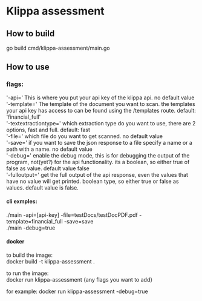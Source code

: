 # Klippa assessment

## How to build
go build cmd/klippa-assessment/main.go

## How to use

### flags:
'-api=' This is where you put your api key of the klippa api. no default value <br>
'-template=' The template of the document you want to scan. the templates your api key has access to can be found using the /templates route. default: 'financial_full' <br>
'-textextractiontype=' which extraction type do you want to use, there are 2 options, fast and full. default: fast <br>
'-file=' which file do you want to get scanned. no default value <br>
'-save=' if you want to save the json response to a file specify a name or a path with a name. no default value <br>
'-debug=' enable the debug mode, this is for debugging the output of the program, not(yet?) for the api functionality. its a boolean, so either true of false as value. default value false <br>
'-fulloutput=' get the full output of the api response, even the values that have no value will get printed. boolean type, so either true or false as values. default value is false. <br>

#### cli exmples:
./main -api=[api-key] -file=testDocs/testDocPDF.pdf -template=financial_full -save=save <br>
./main -debug=true

#### docker
to build the image: <br>
docker build -t klippa-assessment .

to run the image: <br>
docker run klippa-assessment {any flags you want to add}

for example: docker run klippa-assessment -debug=true

